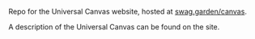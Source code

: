 Repo for the Universal Canvas website, hosted at [swag.garden/canvas](https://swag.garden/canvas).

A description of the Universal Canvas can be found on the site.

